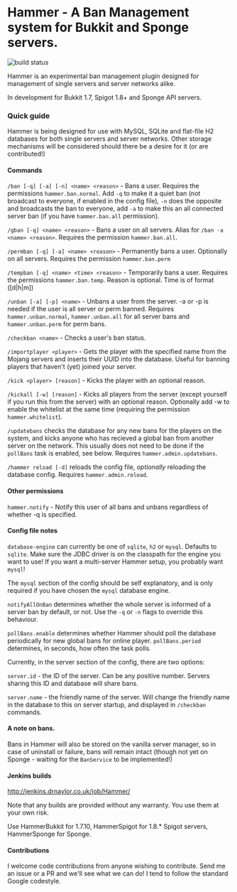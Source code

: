 Hammer - A Ban Management system for Bukkit and Sponge servers.
===============

![build status](https://travis-ci.org/dualspiral/Hammer.svg)

Hammer is an experimental ban management plugin designed for management of single servers and server networks alike.

In development for Bukkit 1.7, Spigot 1.8+ and Sponge API servers.

### Quick guide

Hammer is being designed for use with MySQL, SQLite and flat-file H2 databases for both single servers and server networks. Other storage mechanisms will be considered should there be a desire for it (or are contributed!)

#### Commands

`/ban [-q] [-a] [-n] <name> <reason>` - Bans a user. Requires the permissions `hammer.ban.normal`. Add `-q` to make it a quiet ban (not broadcast to everyone, if enabled in the config file), `-n` does the opposite and broadcasts the ban to everyone, add `-a` to make this an all connected server ban (if you have `hammer.ban.all` permission).

`/gban [-q] <name> <reason>` - Bans a user on all servers. Alias for `/ban -a <name> <reason>`. Requires the permission `hammer.ban.all`.

`/permban [-q] [-a] <name> <reason>` - Permanently bans a user. Optionally on all servers. Requires the permission `hammer.ban.perm`

`/tempban [-q] <name> <time> <reason>` - Temporarily bans a user. Requires the permissions `hammer.ban.temp`. Reason is optional. Time is of format (<number>[d|h|m])

`/unban [-a] [-p] <name>` - Unbans a user from the server. -a or -p is needed if the user is all server or perm banned. Requires `hammer.unban.normal`, `hammer.unban.all` for all server bans and `hammer.unban.perm` for perm bans.

`/checkban <name>` - Checks a user's ban status.

`/importplayer <player>` - Gets the player with the specified name from the Mojang servers and inserts their UUID into the database. Useful for banning players that haven't (yet) joined your server.

`/kick <player> [reason]` - Kicks the player with an optional reason.

`/kickall [-w] [reason]` - Kicks all players from the server (except yourself if you run this from the server) with an optional reason. Optionally add -w to enable the whitelist at the same time (requiring the permission `hammer.whitelist`).

`/updatebans` checks the database for any new bans for the players on the system, and kicks anyone who has recieved a global ban from another server on the network. This usually does not need to be done if the `pollBans` task is enabled, see below. Requires `hammer.admin.updatebans`.

`/hammer reload [-d]` reloads the config file, _optionally_ reloading the database config. Requires `hammer.admin.reload`.

#### Other permissions

`hammer.notify` - Notify this user of all bans and unbans regardless of whether -q is specified.

#### Config file notes

`database-engine` can currently be one of `sqlite`, `h2` or `mysql`. Defaults to `sqlite`. Make sure the JDBC driver is on the classpath for the
engine you want to use! If you want a multi-server Hammer setup, you probably want `mysql`! 

The `mysql` section of the config should be self explanatory, and is only required if you have chosen the `mysql` database engine.

`notifyAllOnBan` determines whether the whole server is informed of a server ban by default, or not. Use the `-q` or `-n` flags to override this behaviour.

`pollBans.enable` determines whether Hammer should poll the database periodically for new global bans for online player.
`pollBans.period` determines, in seconds, how often the task polls.

Currently, in the server section of the config, there are two options:

`server.id` - the ID of the server. Can be any positive number. Servers sharing this ID and database will share bans.

`server.name` - the friendly name of the server. Will change the friendly name in the database to this on server startup, and displayed in `/checkban` commands.

#### A note on bans.

Bans in Hammer will also be stored on the vanilla server manager, so in case of uninstall or failure, bans will remain intact (though not yet on Sponge - waiting for the `BanService` to be implemented!)

#### Jenkins builds

http://jenkins.drnaylor.co.uk/job/Hammer/

Note that any builds are provided without any warranty. You use them at your own risk.

Use HammerBukkit for 1.7.10, HammerSpigot for 1.8.* Spigot servers, HammerSponge for Sponge.

#### Contributions

I welcome code contributions from anyone wishing to contribute. Send me an issue or a PR and we'll see what we can do! I tend to follow the standard Google codestyle.